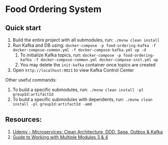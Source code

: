 # Food Ordering System

## Quick start
1. Build the entire project with all submodules, run: `./mvnw clean install`
2. Run Kafka and DB using: `docker-compose -p food-ordering-kafka -f docker-compose-common.yml -f docker-compose-kafka.yml up -d`
   1. To initialize Kafka topics, run: `docker-compose -p food-ordering-kafka -f docker-compose-common.yml docker-compose-init.yml up`
   2. You may delete the `init-kafka` container once topics are created
3. Open `http://localhost:9021` to view Kafka Control Center

Other useful commands:
1. To build a specific submodules, run: `./mvnw clean install -pl groupId:artifactId`
2. To build a specific submodules with dependents, run: `./mvnw clean install -pl groupId:artifactId -amd`

## Resources:
1. [Udemy - Microservices: Clean Architecture, DDD, Saga, Outbox & Kafka](https://udemy.com/course/microservices-clean-architecture-ddd-saga-outbox-kafka-kubernetes)
2. [Guide to Working with Multiple Modules 3 & 4](https://maven.apache.org/guides/mini/guide-multiple-modules-4.html)